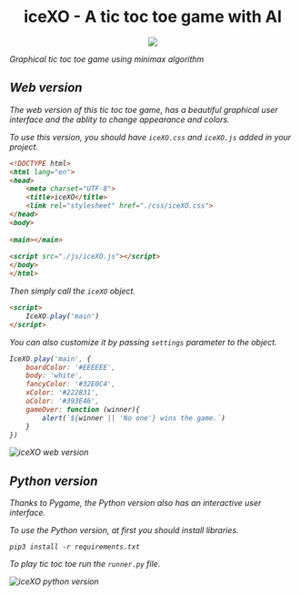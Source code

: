 <h1 align="center">iceXO - A tic toc toe game with AI</h1>
<p align="center">
  <img src="https://user-images.githubusercontent.com/91287064/196000241-68fe91d2-078f-4e91-9194-b88c572df7d6.png"/>
</p>
<em>Graphical tic toc toe game using minimax algorithm<em>


## Web version

The web version of this tic toc toe game, has a beautiful graphical user interface and the ablity to change appearance and colors.

To use this version, you should have `iceXO.css` and `iceXO.js` added in your project.
``` html
<!DOCTYPE html>
<html lang="en">
<head>
    <meta charset="UTF-8">
    <title>iceXO</title>
    <link rel="stylesheet" href="./css/iceXO.css">
</head>
<body>
    
<main></main>
    
<script src="./js/iceXO.js"></script>
</body>
</html>
```

Then simply call the `iceXO` object.
``` html
<script>
    IceXO.play('main')
</script>
```

You can also customize it by passing `settings` parameter to the object.
``` javascript
IceXO.play('main', {
    boardColor: '#EEEEEE',
    body: 'white',
    fancyColor: '#32E0C4',
    xColor: '#222831',
    oColor: '#393E46',
    gameOver: function (winner){
        alert(`${winner || 'No one'} wins the game.`)
    }
})
``` 
![iceXO web version](https://user-images.githubusercontent.com/91287064/195768633-196cfd41-cac1-4ef5-960e-1c513ec5f4ca.png)



## Python version
Thanks to Pygame, the Python version also has an interactive user interface.

To use the Python version, at first you should install libraries.
```
pip3 install -r requirements.txt
```
To play tic toc toe run the `runner.py` file.

![iceXO python version](https://user-images.githubusercontent.com/91287064/195768826-faac2288-6a66-48e3-8393-9129a24b167c.png)


